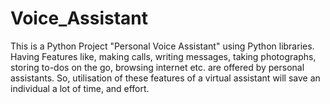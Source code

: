 # Voice_Assistant
This is a Python Project "Personal Voice Assistant" using Python libraries. 
Having Features like, making calls, writing messages, taking photographs, storing to-dos on the go, browsing internet etc. are offered by personal assistants. So, utilisation of these features of a virtual assistant will save an individual a lot of time, and effort.


